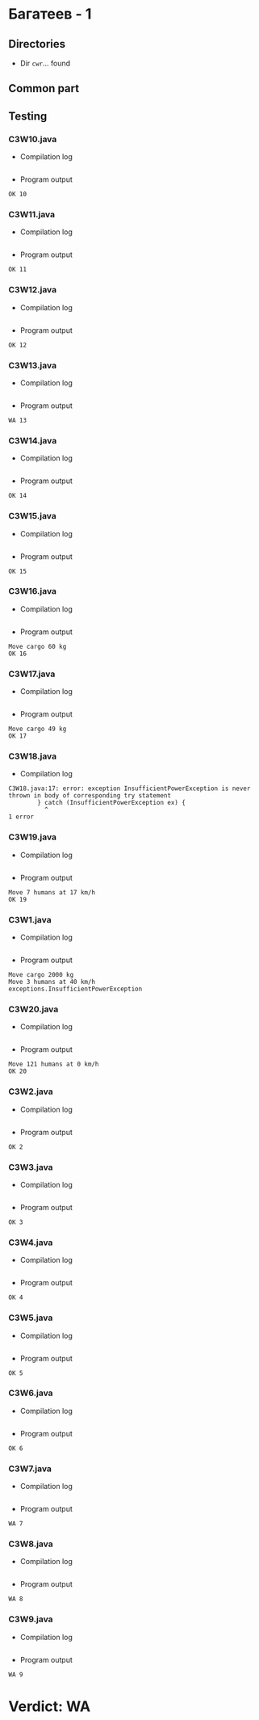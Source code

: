 # Багатеев - 1
## Directories
- Dir `cwr`... found
## Common part
## Testing

### C3W10.java

- Compilation log
```

```
- Program output
```
OK 10

```

### C3W11.java

- Compilation log
```

```
- Program output
```
OK 11

```

### C3W12.java

- Compilation log
```

```
- Program output
```
OK 12

```

### C3W13.java

- Compilation log
```

```
- Program output
```
WA 13

```

### C3W14.java

- Compilation log
```

```
- Program output
```
OK 14

```

### C3W15.java

- Compilation log
```

```
- Program output
```
OK 15

```

### C3W16.java

- Compilation log
```

```
- Program output
```
Move cargo 60 kg
OK 16

```

### C3W17.java

- Compilation log
```

```
- Program output
```
Move cargo 49 kg
OK 17

```

### C3W18.java

- Compilation log
```
C3W18.java:17: error: exception InsufficientPowerException is never thrown in body of corresponding try statement
        } catch (InsufficientPowerException ex) {
          ^
1 error

```

### C3W19.java

- Compilation log
```

```
- Program output
```
Move 7 humans at 17 km/h
OK 19

```

### C3W1.java

- Compilation log
```

```
- Program output
```
Move cargo 2000 kg
Move 3 humans at 40 km/h
exceptions.InsufficientPowerException

```

### C3W20.java

- Compilation log
```

```
- Program output
```
Move 121 humans at 0 km/h
OK 20

```

### C3W2.java

- Compilation log
```

```
- Program output
```
OK 2

```

### C3W3.java

- Compilation log
```

```
- Program output
```
OK 3

```

### C3W4.java

- Compilation log
```

```
- Program output
```
OK 4

```

### C3W5.java

- Compilation log
```

```
- Program output
```
OK 5

```

### C3W6.java

- Compilation log
```

```
- Program output
```
OK 6

```

### C3W7.java

- Compilation log
```

```
- Program output
```
WA 7

```

### C3W8.java

- Compilation log
```

```
- Program output
```
WA 8

```

### C3W9.java

- Compilation log
```

```
- Program output
```
WA 9

```
# Verdict: WA 
